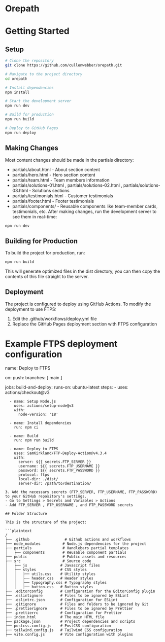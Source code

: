 # Orepath

# Getting Started

## Setup

```bash
# Clone the repository
git clone https://github.com/cullenwebber/orepath.git

# Navigate to the project directory
cd orepath

# Install dependencies
npm install

# Start the development server
npm run dev

# Build for production
npm run build

# Deploy to GitHub Pages
npm run deploy
```

## Making Changes
Most content changes should be made in the partials directory:

- partials/about.html - About section content
- partials/hero.html - Hero section content
- partials/team.html - Team members information
- partials/solutions-01.html , partials/solutions-02.html , partials/solutions-03.html - Solutions sections
- partials/testimonials.html - Customer testimonials
- partials/footer.html - Footer testimonials
- partials/components/ - Reusable components like team-member cards, testimonials, etc.
After making changes, run the development server to see them in real-time:
```bash
npm run dev
```

## Building for Production
To build the project for production, run:
```bash
npm run build
```
This will generate optimized files in the dist directory, you can then copy the contents of this file straight to the server.

## Deployment
The project is configured to deploy using GitHub Actions. To modify the deployment to use FTPS:

1. Edit the .github/workflows/deploy.yml file
2. Replace the GitHub Pages deployment section with FTPS configuration

# Example FTPS deployment configuration
name: Deploy to FTPS

on:
  push:
    branches: [ main ]

jobs:
  build-and-deploy:
    runs-on: ubuntu-latest
    steps:
      - uses: actions/checkout@v3

      - name: Setup Node.js
        uses: actions/setup-node@v3
        with:
          node-version: '18'

      - name: Install dependencies
        run: npm ci

      - name: Build
        run: npm run build

      - name: Deploy to FTPS
        uses: SamKirkland/FTP-Deploy-Action@v4.3.4
        with:
          server: ${{ secrets.FTP_SERVER }}
          username: ${{ secrets.FTP_USERNAME }}
          password: ${{ secrets.FTP_PASSWORD }}
          protocol: ftps
          local-dir: ./dist/
          server-dir: /path/to/destination/
```
3. Add the necessary secrets (FTP_SERVER, FTP_USERNAME, FTP_PASSWORD) to your GitHub repository's settings.
- Go to Settings > Secrets and Variables > Actions
- Add FTP_SERVER , FTP_USERNAME , and FTP_PASSWORD secrets

## Folder Structure

This is the structure of the project:

```plaintext
/
├── .github                # Github actions and workflows
├── node_modules          # Node.js dependencies for the project
├── partials              # Handlebars partial templates
│   ├── components        # Reusable component partials
├── public                # Public assets and resources
├── src                   # Source code
│   ├── js               # Javascript files
│   ├── styles           # CSS styles
│   │   ├── utils.css    # Utility styles
│   │   ├── header.css   # Header styles
│   │   ├── typography.css # Typography styles
│   │   ├── button.css   # Button styles
├── .editorconfig        # Configuration for the EditorConfig plugin
├── .eslintignore        # Files to be ignored by ESLint
├── .eslintrc.json       # Configuration for ESLint
├── .gitignore           # Files and folders to be ignored by Git
├── .prettierignore      # Files to be ignored by Prettier
├── .prettierrc          # Configuration for Prettier
├── index.html           # The main HTML file
├── package.json         # Project dependencies and scripts
├── postcss.config.js    # PostCSS configuration
├── tailwind.config.js   # Tailwind CSS configuration
├── vite.config.js       # Vite configuration with plugins
```
